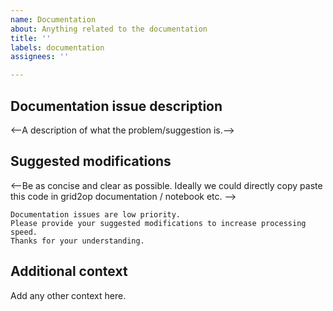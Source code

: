 ```yaml
---
name: Documentation
about: Anything related to the documentation
title: ''
labels: documentation
assignees: ''

---
```


## Documentation issue description
<--A description of what the problem/suggestion is.-->

## Suggested modifications
<--Be as concise and clear as possible.
Ideally we could directly copy paste this code in grid2op documentation / notebook etc.
-->
```
Documentation issues are low priority. 
Please provide your suggested modifications to increase processing speed.
Thanks for your understanding.
```

## Additional context
Add any other context here.
